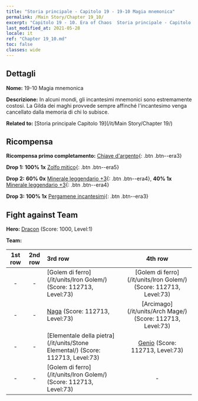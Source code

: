 ```yaml
---
title: "Storia principale - Capitolo 19 - 19-10 Magia mnemonica"
permalink: /Main Story/Chapter 19_10/
excerpt: "Capitolo 19 - 10. Era of Chaos  Storia principale - Capitolo 19_10. 19-10 Magia mnemonica"
last_modified_at: 2021-05-28
locale: it
ref: "Chapter 19_10.md"
toc: false
classes: wide
---
```


## Dettagli

 **Nome:** 19-10 Magia mnemonica

 **Descrizione:** In alcuni mondi, gli incantesimi mnemonici sono estremamente costosi. La Gilda dei maghi provvede sempre affinché l'incantesimo venga cancellato dalla memoria di chi lo subisce.

 **Related to:** [Storia principale Capitolo 19](/it/Main Story/Chapter 19/)

## Ricompensa

 **Ricompensa primo completamento:** [Chiave d'argento](/ItemsIT/con_693/){: .btn .btn--era3}

 **Drop 1:** **100% 1x** [Zolfo mitico](/ItemsIT/mat_64/){: .btn .btn--era5}

 **Drop 2:** **60% 0x** [Minerale leggendario +3](/ItemsIT/mat_54/){: .btn .btn--era4}, **40% 1x** [Minerale leggendario +3](/ItemsIT/mat_54/){: .btn .btn--era4}

 **Drop 3:** **100% 1x** [Pergamene incantesimi](/ItemsIT/con_694/){: .btn .btn--era3}


## Fight against Team
 **Hero:** [Dracon](/it/heroes/Dracon/) (Score: 1000, Level:1)

 **Team:**


  | 1st row | 2nd row | 3rd row | 4th row |
  |:----:|:----:|:----|:----:|
  | - | - | [Golem di ferro](/it/units/Iron Golem/) (Score: 112713, Level:73)  | [Golem di ferro](/it/units/Iron Golem/) (Score: 112713, Level:73)  |
  | - | - | [Naga](/it/units/Naga/) (Score: 112713, Level:73)  | [Arcimago](/it/units/Arch Mage/) (Score: 112713, Level:73)  |
  | - | - | [Elementale della pietra](/it/units/Stone Elemental/) (Score: 112713, Level:73)  | [Genio](/it/units/Genie/) (Score: 112713, Level:73)  |
  | - | - | [Golem di ferro](/it/units/Iron Golem/) (Score: 112713, Level:73)  | - |


